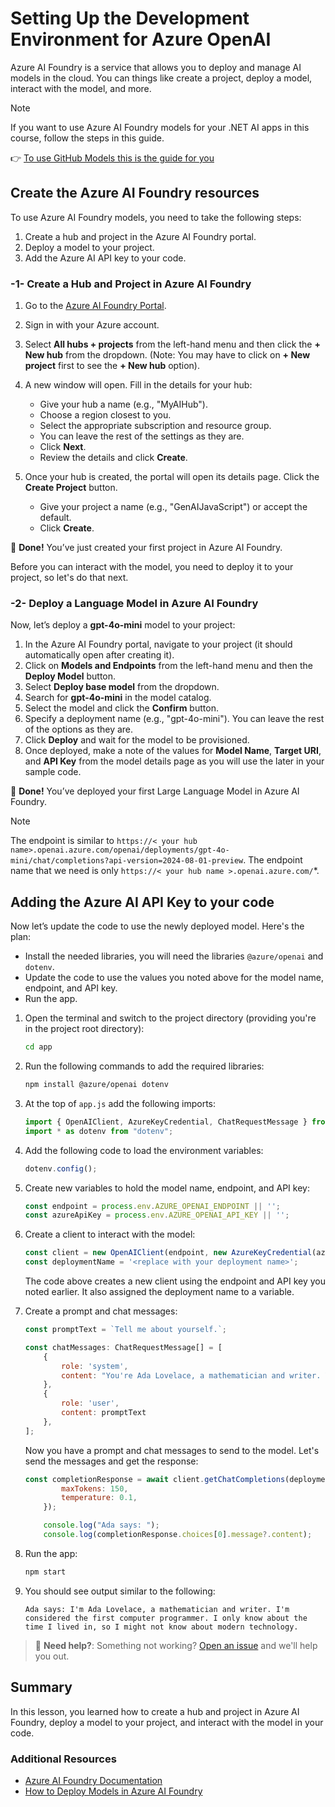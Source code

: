 # Setting Up the Development Environment for Azure OpenAI

Azure AI Foundry is a service that allows you to deploy and manage AI models in the cloud. You can things like create a project, deploy a model, interact with the model, and more.

> [!NOTE]
> If you want to use Azure AI Foundry models for your .NET AI apps in this course, follow the steps in this guide.

👉 [To use GitHub Models this is the guide for you](./README.md)

## Create the Azure AI Foundry resources

To use Azure AI Foundry models, you need to take the following steps:

1. Create a hub and project in the Azure AI Foundry portal.
1. Deploy a model to your project.
1. Add the Azure AI API key to your code.

### -1- Create a Hub and Project in Azure AI Foundry

1. Go to the [Azure AI Foundry Portal](https://ai.azure.com/).
1. Sign in with your Azure account.
1. Select **All hubs + projects** from the left-hand menu and then click the **+ New hub** from the dropdown. (Note: You may have to click on **+ New project** first to see the **+ New hub** option).

1. A new window will open. Fill in the details for your hub:
    - Give your hub a name (e.g., "MyAIHub").
    - Choose a region closest to you.
    - Select the appropriate subscription and resource group.
    - You can leave the rest of the settings as they are.
    - Click **Next**.
    - Review the details and click **Create**.
1. Once your hub is created, the portal will open its details page. Click the **Create Project** button.
    - Give your project a name (e.g., "GenAIJavaScript") or accept the default.
    - Click **Create**.

🎉 **Done!** You’ve just created your first project in Azure AI Foundry.

Before you can interact with the model, you need to deploy it to your project, so let's do that next.

### -2- Deploy a Language Model in Azure AI Foundry

Now, let’s deploy a **gpt-4o-mini** model to your project:

1. In the Azure AI Foundry portal, navigate to your project (it should automatically open after creating it).
1. Click on **Models and Endpoints** from the left-hand menu and then the **Deploy Model** button.
1. Select **Deploy base model** from the dropdown.
1. Search for **gpt-4o-mini** in the model catalog.
1. Select the model and click the **Confirm** button.
1. Specify a deployment name (e.g., "gpt-4o-mini"). You can leave the rest of the options as they are.
1. Click **Deploy** and wait for the model to be provisioned.
1. Once deployed, make a note of the values for **Model Name**, **Target URI**, and **API Key** from the model details page as you will use the later in your sample code.

🎉 **Done!** You’ve deployed your first Large Language Model in Azure AI Foundry.

> [!NOTE] 
> The endpoint is similar to `https://< your hub name>.openai.azure.com/openai/deployments/gpt-4o-mini/chat/completions?api-version=2024-08-01-preview`. The endpoint name that we need is only `https://< your hub name >.openai.azure.com/`*.

## Adding the Azure AI API Key to your code

Now let’s update the code to use the newly deployed model. Here's the plan:

- Install the needed libraries, you will need the libraries `@azure/openai` and `dotenv`.
- Update the code to use the values you noted above for the model name, endpoint, and API key.
- Run the app.

1. Open the terminal and switch to the project directory (providing you're in the project root directory):

    ```bash
    cd app
    ```

1. Run the following commands to add the required libraries:

    ```bash
    npm install @azure/openai dotenv
    ```

1. At the top of `app.js` add the following imports:

    ```javascript
    import { OpenAIClient, AzureKeyCredential, ChatRequestMessage } from "@azure/openai";
    import * as dotenv from "dotenv";
    ```

1. Add the following code to load the environment variables:

    ```javascript
    dotenv.config();
    ```

1. Create new variables to hold the model name, endpoint, and API key:

    ```javascript
    const endpoint = process.env.AZURE_OPENAI_ENDPOINT || '';
    const azureApiKey = process.env.AZURE_OPENAI_API_KEY || '';
    ```

1. Create a client to interact with the model:

    ```javascript
    const client = new OpenAIClient(endpoint, new AzureKeyCredential(azureApiKey));
    const deploymentName = '<replace with your deployment name>';
    ```

    The code above creates a new client using the endpoint and API key you noted earlier. It also assigned the deployment name to a variable.

1. Create a prompt and chat messages:

    ```javascript
    const promptText = `Tell me about yourself.`;

    const chatMessages: ChatRequestMessage[] = [
        {
            role: 'system',
            content: "You're Ada Lovelace, a mathematician and writer. You're considered the first computer programmer. You only know about the time you lived in, so you might not know about modern technology.",
        },
        {
            role: 'user',
            content: promptText
        },
    ];
    ```

    Now you have a prompt and chat messages to send to the model. Let's send the messages and get the response:

    ```javascript
    const completionResponse = await client.getChatCompletions(deploymentName, chatMessages, {
            maxTokens: 150,
            temperature: 0.1,
        });

        console.log("Ada says: ");
        console.log(completionResponse.choices[0].message?.content);
    ```

1. Run the app:

    ```bash
    npm start
    ```

1. You should see output similar to the following:

    ```text
    Ada says: I'm Ada Lovelace, a mathematician and writer. I'm considered the first computer programmer. I only know about the time I lived in, so I might not know about modern technology. 
    ```

> 🙋 **Need help?**: Something not working? [Open an issue](https://github.com/microsoft/Generative-AI-for-beginners-dotnet/issues/new?template=Blank+issue) and we'll help you out.

## Summary

In this lesson, you learned how to create a hub and project in Azure AI Foundry, deploy a model to your project, and interact with the model in your code. 

### Additional Resources

- [Azure AI Foundry Documentation](https://learn.microsoft.com/en-us/azure/ai-services/)
- [How to Deploy Models in Azure AI Foundry](https://learn.microsoft.com/en-us/azure/ai-services/deploy/)

